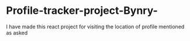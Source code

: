 # Profile-tracker-project-Bynry-
I have made this react project for visiting the location of profile mentioned as asked
